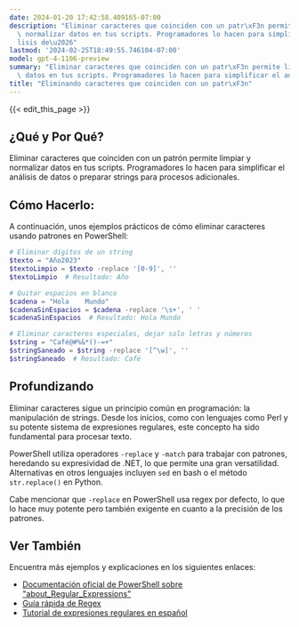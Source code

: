 ```yaml
---
date: 2024-01-20 17:42:58.409165-07:00
description: "Eliminar caracteres que coinciden con un patr\xF3n permite limpiar y\
  \ normalizar datos en tus scripts. Programadores lo hacen para simplificar el an\xE1\
  lisis de\u2026"
lastmod: '2024-02-25T18:49:55.746104-07:00'
model: gpt-4-1106-preview
summary: "Eliminar caracteres que coinciden con un patr\xF3n permite limpiar y normalizar\
  \ datos en tus scripts. Programadores lo hacen para simplificar el an\xE1lisis de\u2026"
title: "Eliminando caracteres que coinciden con un patr\xF3n"
---
```


{{< edit_this_page >}}

## ¿Qué y Por Qué?
Eliminar caracteres que coinciden con un patrón permite limpiar y normalizar datos en tus scripts. Programadores lo hacen para simplificar el análisis de datos o preparar strings para procesos adicionales.

## Cómo Hacerlo:
A continuación, unos ejemplos prácticos de cómo eliminar caracteres usando patrones en PowerShell:

```PowerShell
# Eliminar dígitos de un string
$texto = "Año2023"
$textoLimpio = $texto -replace '[0-9]', ''
$textoLimpio  # Resultado: Año
```

```PowerShell
# Quitar espacios en blanco
$cadena = "Hola    Mundo"
$cadenaSinEspacios = $cadena -replace '\s+', ' '
$cadenaSinEspacios  # Resultado: Hola Mundo
```

```PowerShell
# Eliminar caracteres especiales, dejar solo letras y números
$string = "Café@#%&*()-=+"
$stringSaneado = $string -replace '[^\w]', ''
$stringSaneado  # Resultado: Café
```

## Profundizando
Eliminar caracteres sigue un principio común en programación: la manipulación de strings. Desde los inicios, como con lenguajes como Perl y su potente sistema de expresiones regulares, este concepto ha sido fundamental para procesar texto.

PowerShell utiliza operadores `-replace` y `-match` para trabajar con patrones, heredando su expresividad de .NET, lo que permite una gran versatilidad. Alternativas en otros lenguajes incluyen `sed` en bash o el método `str.replace()` en Python.

Cabe mencionar que `-replace` en PowerShell usa regex por defecto, lo que lo hace muy potente pero también exigente en cuanto a la precisión de los patrones.

## Ver También
Encuentra más ejemplos y explicaciones en los siguientes enlaces:

- [Documentación oficial de PowerShell sobre "about_Regular_Expressions"](https://docs.microsoft.com/powershell/module/microsoft.powershell.core/about/about_regular_expressions)
- [Guía rápida de Regex](https://www.regular-expressions.info/quickstart.html)
- [Tutorial de expresiones regulares en español](https://www.oreilly.com/library/view/regular-expressions-cookbook/9781449327453/)
